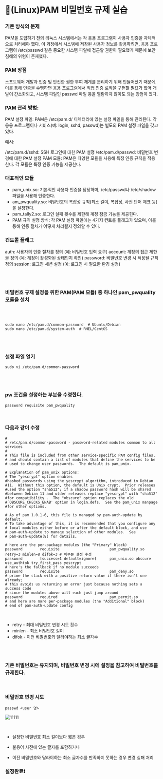 # 🔑(Linux)PAM 비밀번호 규제 실습

### 기존 방식의 문제
PAM을 도입하기 전의 리눅스 시스템에서는 각 응용 프로그램이 사용자 인증을 자체적으로 처리해야 했다. 이 과정에서 시스템에 저장된 사용자 정보를 활용하려면, 응용 프로그램이 /etc/passwd 같은 중요한 시스템 파일에 접근할 권한이 필요했기 때문에 보안 침해의 위험이 존재했다.


### PAM 장점
소프트웨어 개발과 인증 및 안전한 권한 부여 체계를 분리하기 위해 만들어졌기 때문에, 이를 통해 인증을 수행하면 응용 프로그램에서 직접 인증 로직을 구현할 필요가 없어 개발이 간소화되고, 시스템 파일인 passwd 파일 등을 열람하지 않아도 되는 장점이 있다.


### PAM 관리 방법:
PAM 설정 파일: PAM은 /etc/pam.d/ 디렉터리에 있는 설정 파일을 통해 관리된다. 각 응용 프로그램이나 서비스(예: login, sshd, passwd)는 별도의 PAM 설정 파일을 갖고 있다.

예시:

/etc/pam.d/sshd: SSH 로그인에 대한 PAM 설정
/etc/pam.d/passwd: 비밀번호 변경에 대한 PAM 설정
PAM 모듈: PAM은 다양한 모듈을 사용해 특정 인증 규칙을 적용한다. 각 모듈은 특정 인증 기능을 제공한다. 

### 대표적인 모듈

- pam_unix.so: 기본적인 사용자 인증을 담당하며, /etc/passwd나 /etc/shadow 파일을 사용해 인증한다.
- am_pwquality.so: 비밀번호의 복잡성 규칙(최소 길이, 복잡성, 사전 단어 체크 등)을 설정한다.
- pam_tally2.so: 로그인 실패 횟수를 제한해 계정 잠금 기능을 제공힌다.
- PAM 규칙 설정 방식: 각 PAM 설정 파일에는 4가지 컨트롤 플래그가 있으며, 이를 통해 인증 절차가 어떻게 처리될지 정의할 수 있다.


### 컨트롤 플래그
auth: 사용자의 인증 절차를 정의 (예: 비밀번호 입력 요구)
account: 계정의 접근 제한을 정의 (예: 계정이 활성화된 상태인지 확인)
password: 비밀번호 변경 시 적용될 규칙 정의
session: 로그인 세션 설정 (예: 로그인 시 필요한 환경 설정)


<br>
<br>


### 비밀번호 규제 설정을 위한 PAM(PAM 모듈) 중 하나인 pam_pwquality 모듈을 설치

<br>
<br>

```
sudo nano /etc/pam.d/common-password  # Ubuntu/Debian
sudo nano /etc/pam.d/system-auth  # RHEL/CentOS
```

<br>
<br>

### 설정 파일 열기
```
sudo vi /etc/pam.d/common-password
```

<br>
<br>

### pw 조건을 설정하는 부분을 수정한다.
`password requisite pam_pwquality`


<br>

### 다음과 같이 수정
```
#
# /etc/pam.d/common-password - password-related modules common to all services
#
# This file is included from other service-specific PAM config files,
# and should contain a list of modules that define the services to be
# used to change user passwords.  The default is pam_unix.

# Explanation of pam_unix options:
# The "yescrypt" option enables
#hashed passwords using the yescrypt algorithm, introduced in Debian
#11.  Without this option, the default is Unix crypt.  Prior releases
#used the option "sha512"; if a shadow password hash will be shared
#between Debian 11 and older releases replace "yescrypt" with "sha512"
#for compatibility .  The "obscure" option replaces the old
#`OBSCURE_CHECKS_ENAB' option in login.defs.  See the pam_unix manpage
#for other options.

# As of pam 1.0.1-6, this file is managed by pam-auth-update by default.
# To take advantage of this, it is recommended that you configure any
# local modules either before or after the default block, and use
# pam-auth-update to manage selection of other modules.  See
# pam-auth-update(8) for details.

# here are the per-package modules (the "Primary" block)
password        requisite                       pam_pwquality.so retry=3 minlen=8 difok=3 # 이부분 설정 수정
password        [success=1 default=ignore]      pam_unix.so obscure use_authtok try_first_pass yescrypt
# here's the fallback if no module succeeds
password        requisite                       pam_deny.so
# prime the stack with a positive return value if there isn't one already;
# this avoids us returning an error just because nothing sets a success code
# since the modules above will each just jump around
password        required                        pam_permit.so
# and here are more per-package modules (the "Additional" block)
# end of pam-auth-update config
```

<br>

 - retry - 최대 비밀번호 변경 시도 횟수
 - minlen - 최소 비밀번호 길이
 - difok - 이전 비밀번호와 달라야하는 최소 글자수


<br>
<br>


### 기존 비밀번호는 유지되며, 비밀번호 변경 시에 설정을 참고하여 비밀번호를 규제한다.
<br>

### 비밀번호 변경 시도
```
passwd <user 명>
```
![11111](https://github.com/user-attachments/assets/390e4c0c-763c-4728-b44d-5e0a0a2d12ef)


<br>

- 설정한 비밀번호 최소 길이보다 짧은 경우

- 불용어 사전에 있는 글자를 포함하거나

- 이전 비밀번호와 달라야하는 최소 글자수를 만족하지 못하는 경우 변경 실패 처리



### 설정완료❗
